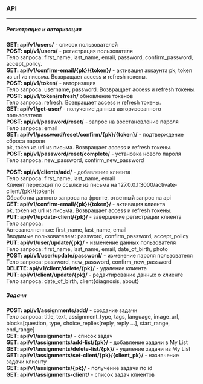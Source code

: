 ### API

---

##### Регистрация и авторизация 
**GET: api/v1/users/** - список пользователей  
**POST: api/v1/users/** - регистрация пользователя  
Тело запроса: first_name, last_name, email, password, confirm_password, accept_policy.  
**GET: api/v1/confirm-email/{pk}/{token}/**  - активация аккаунта
pk, token из url из письма. Возвращает access и refresh токены.  
**POST: api/v1/token/** - авторизация  
Тело запроса: username, password. Возвращает access и refresh токены.  
**POST: api/v1/token/refresh/**  обновление токенов  
Тело запроса: refresh. Возвращает access и refresh токены.  
**GET: api/v1/get-user/** - получение данных авторизованного пользователя   
**POST: api/v1/password/reset/** - запрос на восстановление пароля  
Тело запроса: email  
**GET: api/v1/password/reset/confirm/{pk}/{token}/** - подтверждение сброса пароля    
pk, token из url из письма. Возвращает access и refresh токены.  
**POST: api/v1/password/reset/complete/** - установка нового пароля  
Тело запроса: new_password, confirm_new_password  
  
**POST: api/v1/clients/add/** - добавление клиента  
Тело запроса: first_name, last_name, email  
Клиент переходит по ссылке из письма на 127.0.0.1:3000/activate-client/{pk}/{token}/  
Обработка данного запроса на фронте, ответный запрос на api  
**GET: api/v1/confirm-email/{pk}/{token}/** - активация клиента  
pk, token из url из письма. Возвращает access и refresh токены.   
**PUT: api/v1/update-client/{pk}/** - завершение регистрации клиента  
Тело запроса:  
Автозаполненные: first_name, last_name, email  
Вводимые пользователем: password, confirm_password, accept_policy  
**PUT: api/v1/user/update/{pk}/** - изменение данных пользователя  
Тело запроса: first_name, last_name, email, date_of_birth, photo  
**POST: api/v1/user/update/password/** - изменение пароля пользователя  
Тело запроса: password, new_password, confirm_new_password  
**DELETE: api/v1/client/delete/{pk}/** - удаление клиента  
**PUT: api/v1/client/update/{pk}/** - редактирование данных о клиенте  
Тело запроса: date_of_birth, client{diagnosis, about}  

##### Задачи
**POST: api/v1/assignments/add/** - создание задачи  
Тело запроса: title, text, assignment_type, tags, language, image_url, blocks[question, type, choice_replies[reply, reply ...], start_range, end_range]  
**GET: api/v1/assignments/** - список задач  
**GET: api/v1/assignments/add-list/{pk}/** - добавление задачи в My List  
**GET: api/v1/assignments/delete-list/{pk}/** - удаление задачи из My List  
**GET: api/v1/assignments/set-client/{pk}/{client_pk}/** - назначение задачи клиенту  
**GET: api/v1/assignments/{pk}/** - получение задачи по id  
**GET: api/v1/assignments-client/** - список задач клиентов  
